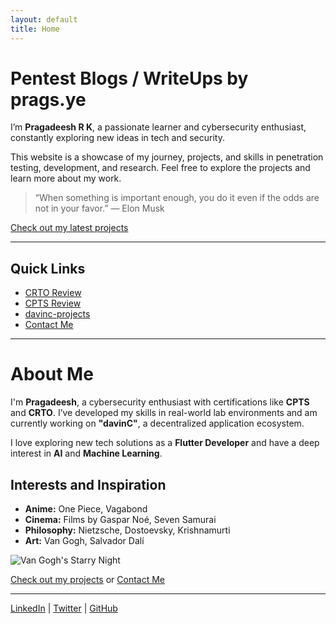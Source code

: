 ```yaml
---
layout: default
title: Home
---
```

# Pentest Blogs / WriteUps by prags.ye
I’m **Pragadeesh R K**, a passionate learner and cybersecurity enthusiast, constantly exploring new ideas in tech and security.

This website is a showcase of my journey, projects, and skills in penetration testing, development, and research. Feel free to explore the projects and learn more about my work.


> “When something is important enough, you do it even if the odds are not in your favor.” — Elon Musk

[Check out my latest projects](./projects.html)

---

## Quick Links

- [CRTO Review](./tools.html)
- [CPTS Review](./tools.html)
- [davinc-projects](./projects.html)
- [Contact Me](./contact.html)

---

# About Me

I'm **Pragadeesh**, a cybersecurity enthusiast with certifications like **CPTS** and **CRTO**. I’ve developed my skills in real-world lab environments and am currently working on **"davinC"**, a decentralized application ecosystem.

I love exploring new tech solutions as a **Flutter Developer** and have a deep interest in **AI** and **Machine Learning**.

## Interests and Inspiration
- **Anime:** One Piece, Vagabond
- **Cinema:** Films by Gaspar Noé, Seven Samurai
- **Philosophy:** Nietzsche, Dostoevsky, Krishnamurti
- **Art:** Van Gogh, Salvador Dalí

![Van Gogh's Starry Night](https://example.com/starry-night.jpg)

[Check out my projects](./projects.html) or [Contact Me](./contact.html)

---

[LinkedIn]((https://www.linkedin.com/in/pragadeesh-rk/)) | [Twitter](https://x.com/@prags_ye) | [GitHub](https://github.com/yourprofile)
